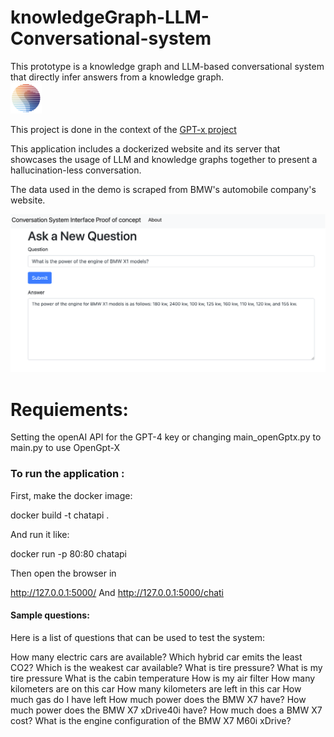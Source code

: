 # knowledgeGraph-LLM-Conversational-system

This prototype is a knowledge graph and LLM-based conversational system that directly infer answers from a knowledge graph.  
<img src="./img/open_gpt_x.png" alt="GPT-X project" width="50px"/>  

This project is done in the context of the [GPT-x project](https://opengpt-x.de/en/)

This application includes a dockerized website and its server that showcases the usage of LLM and knowledge graphs together to present a hallucination-less conversation. 

The data used in the demo is scraped from BMW's automobile company's website. 

![alt text](./img/Conversation_system.png "An image of the interface website included in the prototype.")

# Requiements:
Setting the openAI API for the GPT-4 key or changing main_openGptx.py to main.py to use OpenGpt-X 

### To run the application :

First, make the docker image:

docker build -t chatapi .


And run it like:

docker run -p 80:80 chatapi  

Then open the browser in

http://127.0.0.1:5000/
And  http://127.0.0.1:5000/chati 


#### Sample questions:
Here is a list of questions that can be used to test the system:

How many electric cars are available?
Which hybrid car emits the least CO2?
Which is the weakest car available?
What is tire pressure?
What is my tire pressure
What is the cabin temperature
How is my air filter
How many kilometers are on this car
How many kilometers are left in this car
How much gas do I have left
How much power does the BMW X7 have?
How much power does the BMW X7 xDrive40i have?
How much does a BMW X7 cost?
What is the engine configuration of the BMW X7 M60i xDrive?
